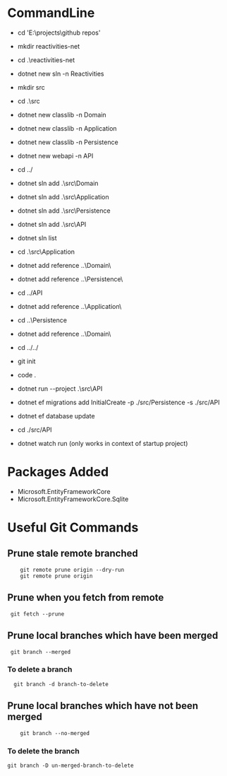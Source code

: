 # CommandLine

- cd 'E:\projects\github repos'

- mkdir reactivities-net

- cd .\reactivities-net
- dotnet new sln -n Reactivities

- mkdir src

- cd .\src
- dotnet new classlib -n Domain
- dotnet new classlib -n Application
- dotnet new classlib -n Persistence
- dotnet new webapi -n API
- cd ../
- dotnet sln add .\src\Domain
- dotnet sln add .\src\Application
- dotnet sln add .\src\Persistence
- dotnet sln add .\src\API
- dotnet sln list
- cd .\src\Application
- dotnet add reference ..\Domain\
- dotnet add reference ..\Persistence\
- cd ../API
- dotnet add reference ..\Application\
- cd ..\Persistence
- dotnet add reference ..\Domain\
- cd ../../
- git init
- code .
- dotnet run --project .\src\API
- dotnet ef migrations add InitialCreate -p ./src/Persistence -s ./src/API
- dotnet ef database update
- cd ./src/API
- dotnet watch run (only works in context of startup project)

# Packages Added

- Microsoft.EntityFrameworkCore
- Microsoft.EntityFrameworkCore.Sqlite

# Useful Git Commands

## Prune stale remote branched

```
    git remote prune origin --dry-run
    git remote prune origin
```

## Prune when you fetch from remote
```
 git fetch --prune 
 ```

 ## Prune local branches which have been merged
 ```
  git branch --merged
  ```

  ### To delete a branch 
  ```
    git branch -d branch-to-delete
  ```

## Prune local branches which have not been merged
```
    git branch --no-merged
```

### To delete the branch 
```
git branch -D un-merged-branch-to-delete
```



